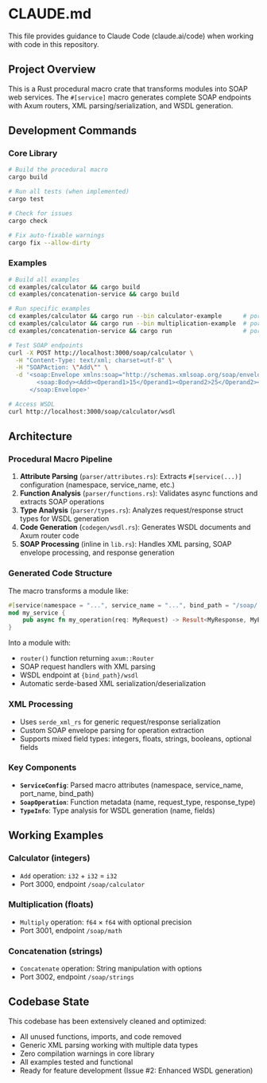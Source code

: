 # CLAUDE.md

This file provides guidance to Claude Code (claude.ai/code) when working with code in this repository.

## Project Overview

This is a Rust procedural macro crate that transforms modules into SOAP web services. The `#[service]` macro generates complete SOAP endpoints with Axum routers, XML parsing/serialization, and WSDL generation.

## Development Commands

### Core Library
```bash
# Build the procedural macro
cargo build

# Run all tests (when implemented)
cargo test

# Check for issues
cargo check

# Fix auto-fixable warnings
cargo fix --allow-dirty
```

### Examples
```bash
# Build all examples
cd examples/calculator && cargo build
cd examples/concatenation-service && cargo build

# Run specific examples
cd examples/calculator && cargo run --bin calculator-example      # port 3000
cd examples/calculator && cargo run --bin multiplication-example  # port 3001  
cd examples/concatenation-service && cargo run                    # port 3002

# Test SOAP endpoints
curl -X POST http://localhost:3000/soap/calculator \
  -H "Content-Type: text/xml; charset=utf-8" \
  -H "SOAPAction: \"Add\"" \
  -d '<soap:Envelope xmlns:soap="http://schemas.xmlsoap.org/soap/envelope/">
        <soap:Body><Add><Operand1>15</Operand1><Operand2>25</Operand2></Add></soap:Body>
      </soap:Envelope>'

# Access WSDL
curl http://localhost:3000/soap/calculator/wsdl
```

## Architecture

### Procedural Macro Pipeline
1. **Attribute Parsing** (`parser/attributes.rs`): Extracts `#[service(...)]` configuration (namespace, service_name, etc.)
2. **Function Analysis** (`parser/functions.rs`): Validates async functions and extracts SOAP operations  
3. **Type Analysis** (`parser/types.rs`): Analyzes request/response struct types for WSDL generation
4. **Code Generation** (`codegen/wsdl.rs`): Generates WSDL documents and Axum router code
5. **SOAP Processing** (inline in `lib.rs`): Handles XML parsing, SOAP envelope processing, and response generation

### Generated Code Structure
The macro transforms a module like:
```rust
#[service(namespace = "...", service_name = "...", bind_path = "/soap/...")]
mod my_service {
    pub async fn my_operation(req: MyRequest) -> Result<MyResponse, MyError> { ... }
}
```

Into a module with:
- `router()` function returning `axum::Router`
- SOAP request handlers with XML parsing
- WSDL endpoint at `{bind_path}/wsdl`
- Automatic serde-based XML serialization/deserialization

### XML Processing
- Uses `serde_xml_rs` for generic request/response serialization
- Custom SOAP envelope parsing for operation extraction
- Supports mixed field types: integers, floats, strings, booleans, optional fields

### Key Components
- **`ServiceConfig`**: Parsed macro attributes (namespace, service_name, port_name, bind_path)
- **`SoapOperation`**: Function metadata (name, request_type, response_type)  
- **`TypeInfo`**: Type analysis for WSDL generation (name, fields)

## Working Examples

### Calculator (integers)
- `Add` operation: `i32` + `i32` = `i32`
- Port 3000, endpoint `/soap/calculator`

### Multiplication (floats)  
- `Multiply` operation: `f64` × `f64` with optional precision
- Port 3001, endpoint `/soap/math`

### Concatenation (strings)
- `Concatenate` operation: String manipulation with options
- Port 3002, endpoint `/soap/strings`

## Codebase State

This codebase has been extensively cleaned and optimized:
- All unused functions, imports, and code removed
- Generic XML parsing working with multiple data types
- Zero compilation warnings in core library
- All examples tested and functional
- Ready for feature development (Issue #2: Enhanced WSDL generation)